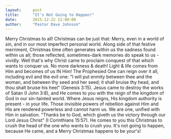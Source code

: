```yaml
---
layout:     post
title:      "It's Not Going to Happen!"
date:       2015-12-22 12:00:00
author:     "Pastor Dave Johnson"
---
```


Merry Christmas to all!  Christmas can be just that: Merry, even in a world of sin, and in our most imperfect personal world.  Along side of that festive merriment, Christmas time often generates within us the sadness found within us all; those reflected, sometimes-dark memories do speak to us - vividly.  Well that's why Christ came to proclaim conquest of that which wants to conquer us.  No more darkness & death!  Light & life comes from Him and becomes of us IN Him!  The Prophesied One can reign over it all, including evil and the evil one: "I will put enmity between thee and the woman, and between thy seed and her seed; it shall bruise thy head, and thou shalt bruise his heel" (Genesis 3:15).  Jesus came to destroy the works of Satan (I John 3:8), and He comes to you with the reign of the kingdom of God in our sin-tainted world.  Where Jesus reigns, His kingdom authority is present - in your life.  Those invisible powers of rebellion against Him and His are rendered powerless and cannot harm us.  We are one, unified with Him in salvation. "Thanks be to God, which giveth us the victory through our Lord Jesus Christ" (I Corinthians 15:57).   He comes to you this Christmas to crush the head of the one who wants to crush you.  It's not going to happen, because He came, and a Merry Christmas happens to be your's!
